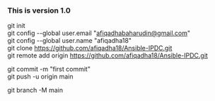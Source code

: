 ### This is version 1.0

git init<br>
git config --global user.email "afiqadhabaharudin@gmail.com"<br>
git config --global user.name "afiqadha18"<br>
git clone https://github.com/afiqadha18/Ansible-IPDC.git<br>
git remote add origin https://github.com/afiqadha18/Ansible-IPDC.git<br>

git commit -m "first commit" <br>
git push -u origin main<br>

git branch -M main<br>
